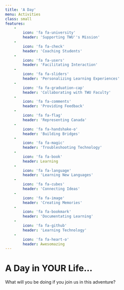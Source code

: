 ```yaml
---
title: 'A Day'
menu: Activities
class: small
features:
    -
        icon: 'fa fa-university'
        header: 'Supporting TWU''s Mission'
    -
        icon: 'fa fa-check'
        header: 'Coaching Students'
    -
        icon: 'fa fa-users'
        header: 'Facilitating Interaction'
    -
        icon: 'fa fa-sliders'
        header: 'Personalizing Learning Experiences'
    -
        icon: 'fa fa-graduation-cap'
        header: 'Collaborating with TWU Faculty'
    -
        icon: 'fa fa-comments'
        header: 'Providing Feedback'
    -
        icon: 'fa fa-flag'
        header: 'Representing Canada'
    -
        icon: 'fa fa-handshake-o'
        header: 'Building Bridges'
    -
        icon: 'fa fa-magic'
        header: 'Troubleshooting Technology'
    -
        icon: 'fa fa-book'
        header: Learning
    -
        icon: 'fa fa-language'
        header: 'Learning New Languages'
    -
        icon: 'fa fa-cubes'
        header: 'Connecting Ideas'
    -
        icon: 'fa fa-image'
        header: 'Creating Memories'
    -
        icon: 'fa fa-bookmark'
        header: 'Documentating Learning'
    -
        icon: 'fa fa-github'
        header: 'Learning Technology'
    -
        icon: 'fa fa-heart-o'
        header: Awesomazing
---
```


# A Day in YOUR Life...


What will you be doing if you join us in this adventure?
